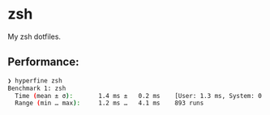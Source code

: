 # zsh
My zsh dotfiles.

## Performance:
```bash
❯ hyperfine zsh
Benchmark 1: zsh
  Time (mean ± σ):       1.4 ms ±   0.2 ms    [User: 1.3 ms, System: 0.8 ms]
  Range (min … max):     1.2 ms …   4.1 ms    893 runs
```
